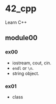 # 42_cpp
Learn C++

## module00

### ex00
- iostream, cout, cin.  
- `endl` or `\n`.
- string object.

### ex01
- class
